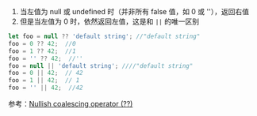 
1. 当左值为 null 或 undefined 时（并非所有 false 值，如 0 或 ''），返回右值
2. 但是当左值为 0 时，依然返回左值，这是和 `||` 的唯一区别

```js
let foo = null ?? 'default string'; //"default string"
foo = 0 ?? 42;  //0
foo = 1 ?? 42;  //1
foo = '' ?? 42;  //''
foo = null || 'default string'; ////"default string"
foo = 0 || 42;  // 42
foo = 1 || 42;  // 1
foo = '' || 42;  //42
```

参考：[Nullish coalescing operator (??)](https://developer.mozilla.org/en-US/docs/Web/JavaScript/Reference/Operators/Nullish_coalescing)